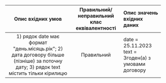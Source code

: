 |Опис вхідних умов|Правильний/неправильний клас еквівалентності|Опис значень вхідних даних|
|:-----:|:-----:|:-----|
|1) рядок date має формат "день.місяць.рік"; 2) дата договору більше (пізніше) за поточну дату; 3) рядок text містить тільки кірилицю|Правильний|date = 25.11.2023 text = Згоден(а) з умовами договору|

